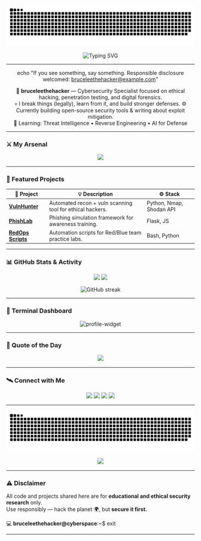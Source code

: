 <!-- Animated & Unique Profile README for bruceleethehacker -->

<p align="center">
  <img src="https://github.com/Platane/snk/raw/output/github-contribution-grid-snake.svg" alt="snake animation" />
</p>

<p align="center">
  <img src="https://readme-typing-svg.herokuapp.com?font=Fira+Code&pause=1000&color=0FFFC8&center=true&vCenter=true&width=700&lines=Hello+World!+I'm+Bruce+Lee+The+Hacker.;Ethical+Hacker+%7C+Cyber+Security+Researcher;Open+Source+Builder+%7C+Defensive+Engineer;Welcome+to+My+Digital+Lab..." alt="Typing SVG" />
</p>

---

<div align="center">


echo "If you see something, say something. Responsible disclosure welcomed: bruceleethehacker@example.com"


🧠 **bruceleethehacker** — Cybersecurity Specialist focused on ethical hacking, penetration testing, and digital forensics.  
💀 I break things (legally), learn from it, and build stronger defenses.
⚙️ Currently building open-source security tools & writing about exploit mitigation.  
🌱 Learning: Threat Intelligence • Reverse Engineering • AI for Defense  

</div>

---

### ⚔️ My Arsenal

<p align="center">
  <img src="https://skillicons.dev/icons?i=linux,python,bash,go,docker,git,github,metasploit,vscode,burpsuite,wireshark" />
</p>

---

### 🧩 Featured Projects

| 🔐 Project | 💡 Description | ⚙️ Stack |
|-------------|----------------|----------|
| [**VulnHunter**](https://github.com/bruceleethehacker/vulnhunter) | Automated recon + vuln scanning tool for ethical hackers. | Python, Nmap, Shodan API |
| [**PhishLab**](https://github.com/bruceleethehacker/phishlab) | Phishing simulation framework for awareness training. | Flask, JS |
| [**RedOps Scripts**](https://github.com/bruceleethehacker/redops-scripts) | Automation scripts for Red/Blue team practice labs. | Bash, Python |

---

### 📊 GitHub Stats & Activity

<p align="center">
  <img src="https://github-readme-stats.vercel.app/api?username=bruceleethehacker&show_icons=true&theme=chartreuse-dark&hide_border=true" height="180px"/>
  <img src="https://github-readme-stats.vercel.app/api/top-langs/?username=bruceleethehacker&layout=compact&theme=chartreuse-dark&hide_border=true" height="180px"/>
</p>

<p align="center">
  <img src="https://streak-stats.demolab.com?user=bruceleethehacker&theme=dark&hide_border=true&border_radius=5" alt="GitHub streak" />
</p>

---

### 💫 Terminal Dashboard

<p align="center">
  <img src="https://github-widgetbox.vercel.app/api/profile?username=bruceleethehacker&data=followers,repositories,stars,commits&theme=darkmode" alt="profile-widget" />
</p>

---

### 🧠 Quote of the Day
<p align="center">
  <img src="https://quotes-github-readme.vercel.app/api?type=horizontal&theme=radical" />
</p>

---

### 🛰️ Connect with Me
<p align="center">
  <a href="https://linkedin.com/in/bruceleethehacker"><img src="https://img.shields.io/badge/LinkedIn-0077B5?style=for-the-badge&logo=linkedin&logoColor=white"/></a>
  <a href="https://x.com/bruceleethehacker"><img src="https://img.shields.io/badge/Twitter-1DA1F2?style=for-the-badge&logo=twitter&logoColor=white"/></a>
  <a href="https://bruceleethehacker.dev"><img src="https://img.shields.io/badge/Website-00FFFF?style=for-the-badge&logo=vercel&logoColor=black"/></a>
  <a href="mailto:bruceleethehacker@example.com"><img src="https://img.shields.io/badge/Email-FF6C37?style=for-the-badge&logo=gmail&logoColor=white"/></a>
</p>

---

<p align="center">
  <img src="https://github.com/Platane/snk/raw/output/github-contribution-grid-snake-dark.svg" alt="snake animation" />
</p>

<p align="center">
  <img src="https://raw.githubusercontent.com/halfrost/halfrost/master/icons/header_.png" width="800px"/>
</p>

---

### ⚠️ Disclaimer
All code and projects shared here are for **educational and ethical security research** only.  
Use responsibly — hack the planet 🌍, but **secure it first.**

💻 **bruceleethehacker@cyberspace**:~$ exit

---




